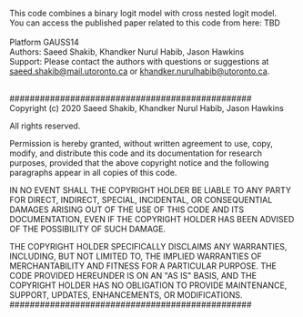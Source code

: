 This code combines a binary logit model with cross nested logit model.</br>
You can access the published paper related to this code from here: TBD</br>
  </br>
Platform GAUSS14</br>
Authors: Saeed Shakib, Khandker Nurul Habib, Jason Hawkins</br>
Support: Please contact the authors with questions or suggestions at saeed.shakib@mail.utoronto.ca or khandker.nurulhabib@utoronto.ca. </br>
</br>

################################################</br>
Copyright (c) 2020 Saeed Shakib, Khandker Nurul Habib, Jason Hawkins</br>

All rights reserved.</br>

Permission is hereby granted, without written agreement to use,
copy, modify, and distribute this code and its documentation for research 
purposes, provided that the above copyright notice and the following paragraphs
appear in all copies of this code.

IN NO EVENT SHALL THE COPYRIGHT HOLDER BE LIABLE TO ANY PARTY FOR
DIRECT, INDIRECT, SPECIAL, INCIDENTAL, OR CONSEQUENTIAL DAMAGES
ARISING OUT OF THE USE OF THIS CODE AND ITS DOCUMENTATION, EVEN
IF THE COPYRIGHT HOLDER HAS BEEN ADVISED OF THE POSSIBILITY OF SUCH
DAMAGE.

THE COPYRIGHT HOLDER SPECIFICALLY DISCLAIMS ANY WARRANTIES, INCLUDING,
BUT NOT LIMITED TO, THE IMPLIED WARRANTIES OF MERCHANTABILITY AND
FITNESS FOR A PARTICULAR PURPOSE.  THE CODE PROVIDED HEREUNDER IS
ON AN "AS IS" BASIS, AND THE COPYRIGHT HOLDER HAS NO OBLIGATION TO
PROVIDE MAINTENANCE, SUPPORT, UPDATES, ENHANCEMENTS, OR MODIFICATIONS.</br>
################################################
